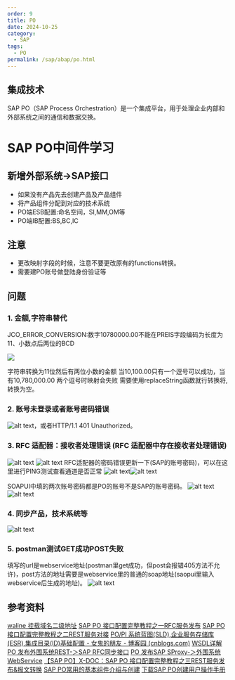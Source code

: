 ```yaml
---
order: 9
title: PO
date: 2024-10-25
category:
  - SAP
tags:
  - PO
permalink: /sap/abap/po.html
---
```

## 集成技术
SAP PO（SAP Process Orchestration）是一个集成平台，用于处理企业内部和外部系统之间的通信和数据交换。

<!-- more -->
# SAP PO中间件学习

## 新增外部系统->SAP接口
* 如果没有产品先去创建产品及产品组件
* 将产品组件分配到对应的技术系统
* PO端ESB配置:命名空间，SI,MM,OM等
* PO端IB配置:BS,BC,IC




## 注意
- 更改映射字段的时候，注意不要更改原有的functions转换。
- 需要建PO账号做登陆身份验证等

## 问题
### __1. 金额,字符串替代__
JCO_ERROR_CONVERSION:数字10780000.00不能在PREIS字段编码为长度为11、小数点后两位的BCD


![](/img/po1.png)

字符串转换为11位然后有两位小数的金额
当10,100.00只有一个逗号可以成功，当有10,780,000.00 两个逗号时映射会失败
需要使用replaceString函数就行转换将,转换为空。

### __2. 账号未登录或者账号密码错误__
![alt text](image-6.png)，或者HTTP/1.1 401 Unauthorized。

### __3. RFC 适配器：接收者处理错误 (RFC 适配器中存在接收者处理错误)__
![alt text](image-17.png)
![alt text](image-12.png)
RFC适配器的密码错误更新一下(SAP的账号密码)，可以在这里进行PING测试查看通道是否正常
![alt text](image-13.png)![alt text](image-14.png)

SOAPUI中填的两次账号密码都是PO的账号不是SAP的账号密码。
![alt text](image-15.png)![alt text](image-16.png)

### __4. 同步产品，技术系统等__
![alt text](image-18.png)

### __5. postman测试GET成功POST失败__
填写的url是webservice地址(postman里get成功，但post会报错405方法不允许)，post方法的地址需要是webservice里的普通的soap地址(saopui里输入webservice后生成的地址)。
![alt text](image-19.png)

## 参考资料
[waline 挂载域名二级地址](https://comment.yesuifeng.cc/)
[SAP PO 接口配置完整教程之一RFC服务发布](https://blog.csdn.net/XLevon/article/details/126773935?spm=1001.2101.3001.6650.7&utm_medium=distribute.pc_relevant.none-task-blog-2%7Edefault%7EBlogCommendFromBaidu%7ERate-7-126773935-blog-117328805.235%5Ev43%5Epc_blog_bottom_relevance_base6&depth_1-utm_source=distribute.pc_relevant.none-task-blog-2%7Edefault%7EBlogCommendFromBaidu%7ERate-7-126773935-blog-117328805.235%5Ev43%5Epc_blog_bottom_relevance_base6&utm_relevant_index=8)
[SAP PO 接口配置完整教程之二REST服务对接](https://blog.csdn.net/XLevon/article/details/126904513)
[PO/PI 系统蓝图(SLD),企业服务存储库(ESR),集成目录(ID)基础配置 - 女鬼的朋友 - 博客园 (cnblogs.com)](https://www.cnblogs.com/weixiaopeng/p/11888347.html)
[WSDL详解](https://blog.csdn.net/yhahaha_/article/details/93716263)
[PO 发布外围系统REST-＞SAP RFC同步接口](https://blog.csdn.net/qq_44826887/article/details/134922069)
[PO 发布SAP SProxy-＞外围系统 WebService](https://blog.csdn.net/qq_44826887/article/details/135170299)
[【SAP PO】X-DOC：SAP PO 接口配置完整教程之三REST服务发布&报文转换](https://blog.csdn.net/XLevon/article/details/129370475)
[SAP PO常用的基本组件介绍与创建](https://blog.csdn.net/JYH1999/article/details/108716107)
[下载SAP PO创建用户操作手册](/file/SapPoUserCreate.docx '下载文档')
